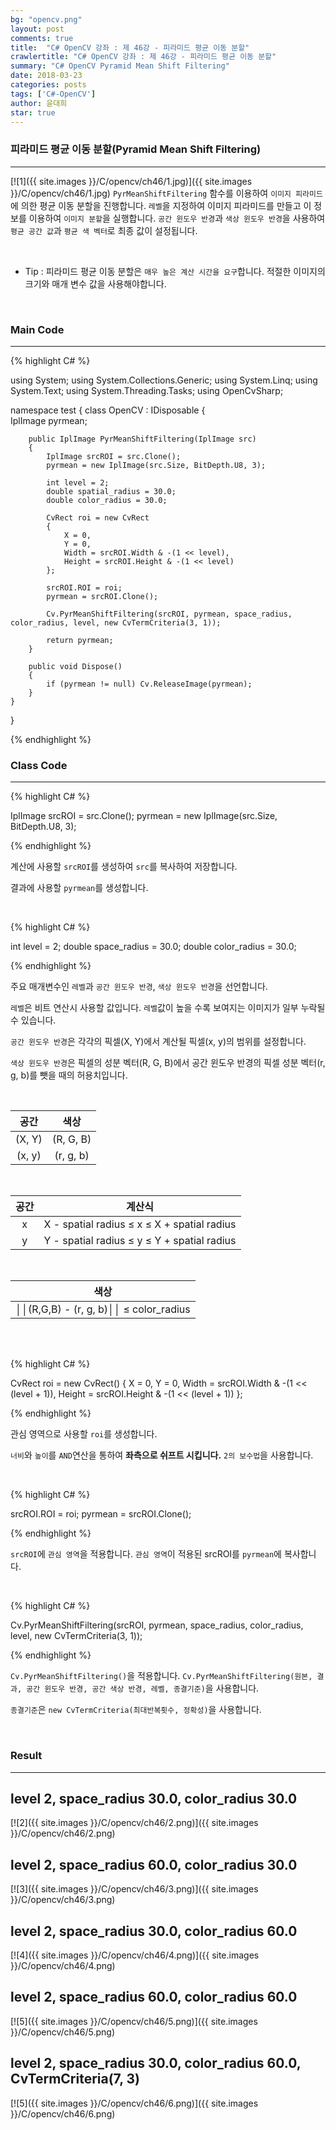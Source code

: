 ```yaml
---
bg: "opencv.png"
layout: post
comments: true
title:  "C# OpenCV 강좌 : 제 46강 - 피라미드 평균 이동 분할"
crawlertitle: "C# OpenCV 강좌 : 제 46강 - 피라미드 평균 이동 분할"
summary: "C# OpenCV Pyramid Mean Shift Filtering"
date: 2018-03-23
categories: posts
tags: ['C#-OpenCV']
author: 윤대희
star: true
---
```


### 피라미드 평균 이동 분할(Pyramid Mean Shift Filtering) ###
----------
[![1]({{ site.images }}/C/opencv/ch46/1.jpg)]({{ site.images }}/C/opencv/ch46/1.jpg)
`PyrMeanShiftFiltering` 함수를 이용하여 `이미지 피라미드`에 의한 평균 이동 분할을 진행합니다. `레벨`을 지정하여 이미지 피라미드를 만들고 이 정보를 이용하여 `이미지 분할`을 실행합니다. `공간 윈도우 반경`과 `색상 윈도우 반경`을 사용하여 `평균 공간 값`과 `평균 색 벡터`로 최종 값이 설정됩니다.

<br>

* Tip : 피라미드 평균 이동 분할은 `매우 높은 계산 시간을 요구`합니다. 적절한 이미지의 크기와 매개 변수 값을 사용해야합니다.

<br>

### Main Code ###
----------
{% highlight C# %}

using System;
using System.Collections.Generic;
using System.Linq;
using System.Text;
using System.Threading.Tasks;
using OpenCvSharp;

namespace test
{
    class OpenCV : IDisposable
    {  
        IplImage pyrmean;
        
        public IplImage PyrMeanShiftFiltering(IplImage src)
        {
            IplImage srcROI = src.Clone();
            pyrmean = new IplImage(src.Size, BitDepth.U8, 3);

            int level = 2;
            double spatial_radius = 30.0;
            double color_radius = 30.0;
            
            CvRect roi = new CvRect
            {
                X = 0,
                Y = 0,
                Width = srcROI.Width & -(1 << level),
                Height = srcROI.Height & -(1 << level)
            };
            
            srcROI.ROI = roi;
            pyrmean = srcROI.Clone();        
                    
            Cv.PyrMeanShiftFiltering(srcROI, pyrmean, space_radius, color_radius, level, new CvTermCriteria(3, 1));

            return pyrmean;
        }
                  
        public void Dispose()
        {
            if (pyrmean != null) Cv.ReleaseImage(pyrmean);
        }
    }
}

{% endhighlight %}<br>

### Class Code ###
----------
{% highlight C# %}

IplImage srcROI = src.Clone();
pyrmean = new IplImage(src.Size, BitDepth.U8, 3);

{% endhighlight %}

계산에 사용할 `srcROI`를 생성하여 `src`를 복사하여 저장합니다.

결과에 사용할 `pyrmean`를 생성합니다.

<br>

{% highlight C# %}

int level = 2;
double space_radius = 30.0;
double color_radius = 30.0;

{% endhighlight %}

주요 매개변수인 `레벨`과 `공간 윈도우 반경`, `색상 윈도우 반경`을 선언합니다.

`레벨`은 비트 연산시 사용할 값입니다. `레벨`값이 높을 수록 보여지는 이미지가 일부 누락될 수 있습니다.

`공간 윈도우 반경`은 각각의 픽셀(X, Y)에서 계산될 픽셀(x, y)의 범위를 설정합니다.

`색상 윈도우 반경`은 픽셀의 성분 벡터(R, G, B)에서 공간 윈도우 반경의 픽셀 성분 벡터(r, g, b)를 뺏을 때의 허용치입니다.

<br>

|  공간  |    색상   |
|:------:|:---------:|
| (X, Y) | (R, G, B) |
| (x, y) | (r, g, b) |

<br>

| 공간 |                    계산식                   |
|:----:|:-------------------------------------------:|
|   x  | X - spatial radius ≤ x ≤ X + spatial radius |
|   y  | Y - spatial radius ≤ y ≤ Y + spatial radius |


<br>

|                  색상                  |
|:--------------------------------------:|
| ││(R,G,B) - (r, g, b)││ ≤ color_radius |

<br>


<br>

{% highlight C# %}

CvRect roi = new CvRect()
{
    X = 0,
    Y = 0,
    Width = srcROI.Width & -(1 << (level + 1)),
    Height = srcROI.Height & -(1 << (level + 1))
};

{% endhighlight %}

관심 영역으로 사용할 `roi`를 생성합니다.

`너비`와 `높이`를 `AND`연산을 통하여 **좌측으로 쉬프트 시킵니다.** `2의 보수법`을 사용합니다.

<br>

{% highlight C# %}

srcROI.ROI = roi;
pyrmean = srcROI.Clone();

{% endhighlight %}

`srcROI`에 `관심 영역`을 적용합니다.
`관심 영역`이 적용된 srcROI를 `pyrmean`에 복사합니다.

<br>

{% highlight C# %}

Cv.PyrMeanShiftFiltering(srcROI, pyrmean, space_radius, color_radius, level, new CvTermCriteria(3, 1));

{% endhighlight %}

`Cv.PyrMeanShiftFiltering()`을 적용합니다. `Cv.PyrMeanShiftFiltering(원본, 결과, 공간 윈도우 반경, 공간 색상 반경, 레벨, 종결기준)`을 사용합니다.

`종결기준`은 `new CvTermCriteria(최대반복횟수, 정확성)`을 사용합니다. 

<br>

### Result ###
----------
## level 2, space_radius 30.0, color_radius 30.0 ##
[![2]({{ site.images }}/C/opencv/ch46/2.png)]({{ site.images }}/C/opencv/ch46/2.png)
<br>
## level 2, space_radius 60.0, color_radius 30.0 ##
[![3]({{ site.images }}/C/opencv/ch46/3.png)]({{ site.images }}/C/opencv/ch46/3.png)
<br>
## level 2, space_radius 30.0, color_radius 60.0 ##
[![4]({{ site.images }}/C/opencv/ch46/4.png)]({{ site.images }}/C/opencv/ch46/4.png)
<br>
## level 2, space_radius 60.0, color_radius 60.0 ##
[![5]({{ site.images }}/C/opencv/ch46/5.png)]({{ site.images }}/C/opencv/ch46/5.png)
<br>
## level 2, space_radius 30.0, color_radius 60.0, CvTermCriteria(7, 3) ##
[![5]({{ site.images }}/C/opencv/ch46/6.png)]({{ site.images }}/C/opencv/ch46/6.png)



